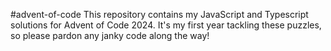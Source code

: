 #advent-of-code
This repository contains my JavaScript and Typescript solutions for Advent of Code 2024.
It's my first year tackling these puzzles, so please pardon any janky code along the way!
